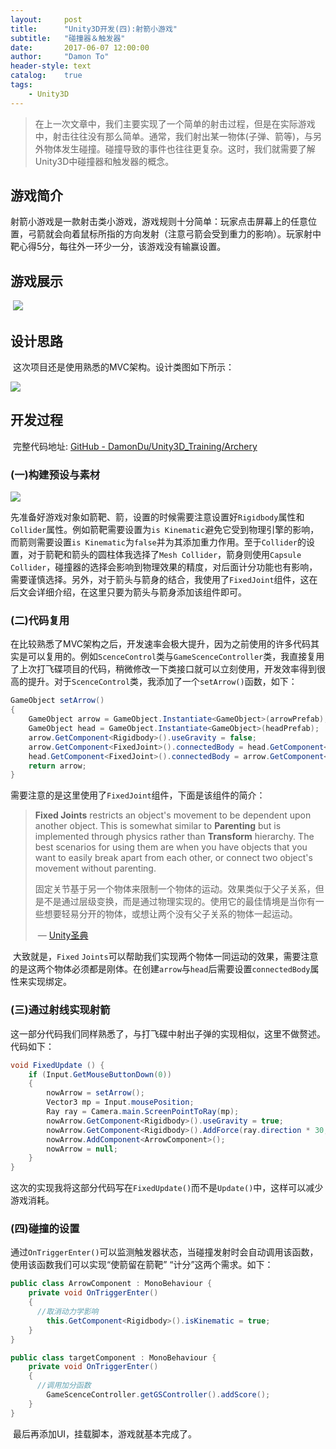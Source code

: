 ```yaml
---
layout:     post
title:      "Unity3D开发(四):射箭小游戏"
subtitle:   "碰撞器＆触发器"
date:       2017-06-07 12:00:00
author:     "Damon To"
header-style: text
catalog:    true
tags:
    - Unity3D
---
```


> 在上一次文章中，我们主要实现了一个简单的射击过程，但是在实际游戏中，射击往往没有那么简单。通常，我们射出某一物体(子弹、箭等)，与另外物体发生碰撞。碰撞导致的事件也往往更复杂。这时，我们就需要了解Unity3D中碰撞器和触发器的概念。

## 游戏简介

​	射箭小游戏是一款射击类小游戏，游戏规则十分简单：玩家点击屏幕上的任意位置，弓箭就会向着鼠标所指的方向发射（注意弓箭会受到重力的影响）。玩家射中靶心得5分，每往外一环少一分，该游戏没有输赢设置。

## 游戏展示

​	![](http://ompnv884d.bkt.clouddn.com/Archery.gif)

## 设计思路

​	这次项目还是使用熟悉的MVC架构。设计类图如下所示：

![](http://ompnv884d.bkt.clouddn.com/archeryuml.JPG)

## 开发过程

​	完整代码地址: [GitHub - DamonDu/Unity3D_Training/Archery](https://github.com/DamonDu/Unity3D_Training/tree/master/Archery)

### (一)构建预设与素材

![](http://ompnv884d.bkt.clouddn.com/archery1.JPG)

​	先准备好游戏对象如箭靶、箭，设置的时候需要注意设置好`Rigidbody`属性和`Collider`属性。例如箭靶需要设置为`is Kinematic`避免它受到物理引擎的影响，而箭则需要设置`is Kinematic`为`false`并为其添加重力作用。至于`Collider`的设置，对于箭靶和箭头的圆柱体我选择了`Mesh Collider`，箭身则使用`Capsule Collider`，碰撞器的选择会影响到物理效果的精度，对后面计分功能也有影响，需要谨慎选择。另外，对于箭头与箭身的结合，我使用了`FixedJoint`组件，这在后文会详细介绍，在这里只要为箭头与箭身添加该组件即可。

### (二)代码复用

​	在比较熟悉了MVC架构之后，开发速率会极大提升，因为之前使用的许多代码其实是可以复用的。例如`ScenceControl`类与`GameScenceController`类，我直接复用了上次打飞碟项目的代码，稍微修改一下类接口就可以立刻使用，开发效率得到很高的提升。对于`ScenceControl`类，我添加了一个`setArrow()`函数，如下：

```c#
GameObject setArrow()
{
    GameObject arrow = GameObject.Instantiate<GameObject>(arrowPrefab);
    GameObject head = GameObject.Instantiate<GameObject>(headPrefab);
    arrow.GetComponent<Rigidbody>().useGravity = false;
    arrow.GetComponent<FixedJoint>().connectedBody = head.GetComponent<Rigidbody>();
    head.GetComponent<FixedJoint>().connectedBody = arrow.GetComponent<Rigidbody>();
    return arrow;
}
```

​	需要注意的是这里使用了`FixedJoint`组件，下面是该组件的简介：

> **Fixed Joints** restricts an object's movement to be dependent upon another object. This is somewhat similar to **Parenting** but is implemented through physics rather than **Transform** hierarchy. The best scenarios for using them are when you have objects that you want to easily break apart from each other, or connect two object's movement without parenting.
>
> 固定关节基于另一个物体来限制一个物体的运动。效果类似于父子关系，但是不是通过层级变换，而是通过物理实现的。使用它的最佳情境是当你有一些想要轻易分开的物体，或想让两个没有父子关系的物体一起运动。
>
> ​																			— [Unity圣典](http://game.ceeger.com/) 

​	大致就是，`Fixed` `Joints`可以帮助我们实现两个物体一同运动的效果，需要注意的是这两个物体必须都是刚体。在创建`arrow`与`head`后需要设置`connectedBody`属性来实现绑定。

### (三)通过射线实现射箭

​	这一部分代码我们同样熟悉了，与打飞碟中射出子弹的实现相似，这里不做赘述。代码如下：

```c#
void FixedUpdate () {
    if (Input.GetMouseButtonDown(0))
    {
        nowArrow = setArrow();
        Vector3 mp = Input.mousePosition;
        Ray ray = Camera.main.ScreenPointToRay(mp);
        nowArrow.GetComponent<Rigidbody>().useGravity = true;
        nowArrow.GetComponent<Rigidbody>().AddForce(ray.direction * 30, ForceMode.Impulse);
        nowArrow.AddComponent<ArrowComponent>();
        nowArrow = null;
    }
}
```

​	这次的实现我将这部分代码写在`FixedUpdate()`而不是`Update()`中，这样可以减少游戏消耗。

### (四)碰撞的设置

​	通过`OnTriggerEnter()`可以监测触发器状态，当碰撞发射时会自动调用该函数，使用该函数我们可以实现“使箭留在箭靶” “计分”这两个需求。如下：

```c#
public class ArrowComponent : MonoBehaviour {
    private void OnTriggerEnter()
    {
      //取消动力学影响
        this.GetComponent<Rigidbody>().isKinematic = true;
    }
}

public class targetComponent : MonoBehaviour {
    private void OnTriggerEnter()
    {
      //调用加分函数
        GameScenceController.getGSController().addScore();
    }
}
```

​	最后再添加UI，挂载脚本，游戏就基本完成了。